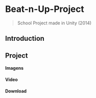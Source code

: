 # Beat-n-Up-Project
> School Project made in Unity (2014)

## Introduction

## Project

#### Imagens

#### Video

#### Download
